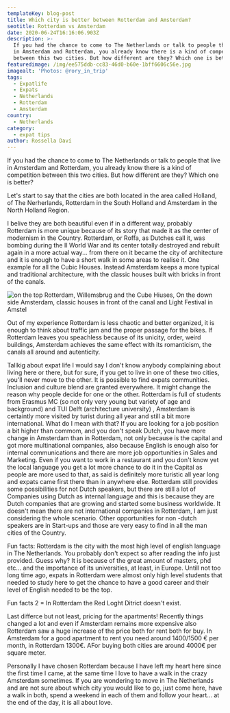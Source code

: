 ```yaml
---
templateKey: blog-post
title: Which city is better between Rotterdam and Amsterdam?
seotitle: Rotterdam vs Amsterdam
date: 2020-06-24T16:16:06.903Z
description: >-
  If you had the chance to come to The Netherlands or talk to people that live
  in Amsterdam and Rotterdam, you already know there is a kind of competition
  between this two cities. But how different are they? Which one is better?
featuredimage: /img/ee575ddb-cc83-46d0-b60e-1bff6606c56e.jpg
imagealt: 'Photos: @rory_in_trip'
tags:
  - Expatlife
  - Expats
  - Netherlands
  - Rotterdam
  - Amsterdam
country:
  - Netherlands
category:
  - expat tips
author: Rossella Daví
---
```

If you had the chance to come to The Netherlands or talk to people that live in Amsterdam and Rotterdam, you already know there is a kind of competition between this two cities. But how different are they? Which one is better?

Let's start to say that the cities are both  located in the area called Holland, of The Nerherlands, Rotterdam in the South Holland and Amsterdam in the North Holland Region.

I belive they are both beautiful even if in a different way, probably Rotterdam is more unique because of its story that made it as the center of modernism in the Country. Rotterdam, or Roffa, as Dutches call it, was bombing during the II World War and its center totally destroyed and rebuilt again in a more actual way... from there on it became the city of architecture and it is enough to have a short walk in some areas to realise it. One example for all the Cubic Houses. Instead Amsterdam keeps a more typical and traditional architecture, with the classic houses built with bricks in front of the canals.

![on the top Rotterdam, Willemsbrug and the Cube Hiuses, On the down side Amsterdam, classic houses in front of the canal and Light Festival in Amstel](/img/aaeca4af-a3ea-40fd-9c77-07cb3fb149a6.jpg)

Out of my experience Rotterdam is less chaotic and better organized, it is enough to think about traffic jam and the proper passage for the bikes. If Rotterdam leaves you speachless because of its unicity, order, weird buildings, Amsterdam achieves the same effect with its romanticism, the canals all around and autenticity.

Tallkig about expat life I would say I don't know anybody complaining about living here or there, but for sure, if you get to live in one of these two cities, you'll never move to the other.  It is possible to find expats communities. Inclusion and culture blend are granted everywhere. It might change the reason why people decide for one or the other. Rotterdam is full of students from Erasmus MC (so not only very young but variety of age and background) and TUI Delft (architecture university) , Amsterdam is certaintly more visited by turist during all year and still a bit more international. What do I mean with that? If you are looking for a job position a bit higher than commom, and you don't speak Dutch, you have more change in Amsterdam than in Rotterdam, not only because is the capital and got more multinational companies, also because English is enough also for internal communications and there are more job opportunities in Sales and Marketing. Even if you want to work in a restaurant and you don't know yet the local language you get a lot more chance to do it in the Capital as people are more used to that, as said is definitely more turistic all year long and expats came first there than in anywhere else. Rotterdam still provides some possibilities for not Dutch speakers, but there are still a lot of Companies using Dutch as internal language and this is because they are Dutch companies that are growing and started some business worldwide. It doesn't mean there are not international companies in Rotterdam, I am just considering the whole scenario. Other opportunities for non -dutch speakers are in  Start-ups and those are very easy to find in all the man cities of the Country.

Fun facts: Rotterdam is the city with the most high level of english language in The Netherlands. You probably don't expect so after reading the info just provided. Guess why?  It is because of the great amount of masters, phd etc... and the importance of its universities, at least, in Europe. Untill not too long time ago, expats in Rotterdam were almost only high level students that needed to study here to get the chance to have a good career and their level of English needed to be the top.

Fun facts 2 = In Rotterdam the Red Loght Ditrict doesn't exist.

Last differce but not least, pricing for the apartments! Recently things changed a lot and even if Amsterdam remains more expensive also Rotterdam saw a huge increase of the price both for rent both for buy.  In Amsterdam for a good apartment to rent you need around 1400/1500 € per month, in Rotterdam 1300€. AFor buying both cities are around 4000€ per square meter.

Personally I have chosen Rotterdam because I have left my heart here since the first time I came, at the same time I love to have a walk in the crazy Amsterdam sometimes.  If you are wondering to move in The Netherlands and are not sure about which city you would like to go, just come here, have a walk in both, spend a weekend in each of them and follow your heart... at the end of the day, it is all about love.
